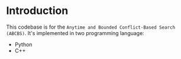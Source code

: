 # Introduction
This codebase is for the `Anytime and Bounded Conflict-Based Search (ABCBS)`. It's implemented in two programming language:
- Python 
- C++
